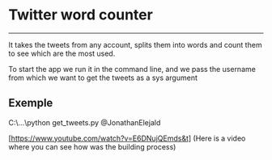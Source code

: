 # Twitter word counter
---
It takes the tweets from any account, splits them into words and count them to see which are the most used.

To start the app we run it in the command line, and we pass the username from which we want to get the tweets as a sys argument
## Exemple
C:\\...\python get_tweets.py @JonathanElejald

[https://www.youtube.com/watch?v=E6DNujQEmds&t] (Here is a video where you can see how was the building process)
